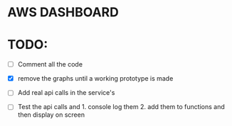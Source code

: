 # AWS DASHBOARD


# TODO:
- [ ] Comment all the code
- [x] remove the graphs until a working prototype is made
- [ ] Add real api calls in the service's 
- [ ] Test the api calls and 1. console log them  2. add them to functions and then display on screen

